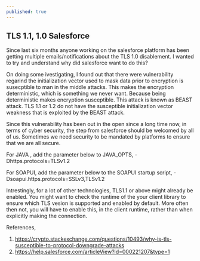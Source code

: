 ```yaml
---
published: true
---
```

## TLS 1.1, 1.0 Salesforce
Since last six months anyone working on the salesforce platform has been getting multiple emails/notifications about the TLS 1.0 disablement. I wanted to try and understand why did salesforce want to do this?

On doing some ivestigating, I found out that there were vulnerability regarind the initialization vector used to mask data prior to encryption is susecptible to man in the middle attacks. This makes the encryption deterministic, which is something we never want. Because being deterministic makes encryption susceptible. This attack is known as BEAST attack.
TLS 1.1 or 1.2 do not have the susceptible initialization vector weakness that is exploited by the BEAST attack. 

Since this vulnerability has been out in the open since a long time now, in terms of cyber security, the step from salesforce should be welcomed by all of us. Sometimes we need security to be mandated by platforms to ensure that we are all secure. 

For JAVA , add the parameter below to JAVA_OPTS, 
    -Dhttps.protocols=TLSv1.2
    
For SOAPUI, add the parameter below to the SOAPUI startup script,
    -Dsoapui.https.protocols=SSLv3,TLSv1.2
    
Intrestingly, for a lot of other technologies, TLS1.1 or above might already be enabled. You might want to check the runtime of the your client library to ensure which TLS vesion is supported and enabled by default.
More often then not, you will have to enable this, in the client runtime, rather than when explicitly making the connection.

References,
1. https://crypto.stackexchange.com/questions/10493/why-is-tls-susceptible-to-protocol-downgrade-attacks
2. https://help.salesforce.com/articleView?id=000221207&type=1
